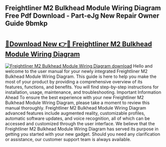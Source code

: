 ## Freightliner M2 Bulkhead Module Wiring Diagram Free Pdf Download - Part-eJg New Repair Owner Guide 9bmkp

# <h2><a href="http://dfs8b5.blite.top/?on=Freightliner+M2+Bulkhead+Module+Wiring+Diagram">🔗Download New 👉🔴 Freightliner M2 Bulkhead Module Wiring Diagram</a></h2>

[![Freightliner M2 Bulkhead Module Wiring Diagram download](https://i.imgur.com/lujVjoI.png)](http://dfs8b5.blite.top/?on=Freightliner+M2+Bulkhead+Module+Wiring+Diagram)
Hello and welcome to the user manual for your newly integrated Freightliner M2 Bulkhead Module Wiring Diagram. This guide is here to help you make the most of your product by providing a comprehensive overview of its features, functions, and benefits. You will find step-by-step instructions for installation, usage, maintenance, and troubleshooting. Important Information Ahead To ensure the best experience with your new Freightliner M2 Bulkhead Module Wiring Diagram, please take a moment to review this manual thoroughly. Freightliner M2 Bulkhead Module Wiring Diagram advanced features include augmented reality, customizable profiles, automatic software updates, and voice recognition, all of which can be accessed and customized through the user interface. We believe that the Freightliner M2 Bulkhead Module Wiring Diagram has served its purpose in getting you started with your new gadget. Should you need any clarification or assistance, our customer support team is always available.
